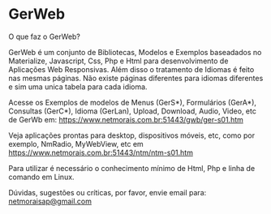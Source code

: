# GerWeb
O que faz o GerWeb?

GerWeb é um conjunto de Bibliotecas, Modelos e Exemplos baseadados no Materialize, Javascript, Css, Php e Html para desenvolvimento de Aplicações Web Responsivas.
Além disso o tratamento de Idiomas é feito nas mesmas páginas. Não existe páginas diferentes para idiomas diferentes e sim uma unica tabela para cada idioma.

Acesse os Exemplos de modelos de Menus (GerS*), Formulários (GerA*), Consultas (GerC*), Idioma (GerLan), Upload, Download, Audio, Video, etc de GerWb em: https://www.netmorais.com.br:51443/gwb/ger-s01.htm

Veja aplicações prontas para desktop, dispositivos móveis, etc, como por exemplo, NmRadio, MyWebView, etc em https://www.netmorais.com.br:51443/ntm/ntm-s01.htm

Para utilizar é necessário o conhecimento mínimo de Html, Php e linha de comando em Linux.

Dúvidas, sugestões ou críticas, por favor, envie email para: netmoraisap@gmail.com
